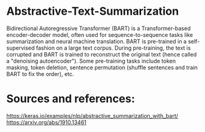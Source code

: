 # Abstractive-Text-Summarization
Bidirectional Autoregressive Transformer (BART) is a Transformer-based encoder-decoder model, often used for sequence-to-sequence tasks like summarization and neural machine translation. BART is pre-trained in a self-supervised fashion on a large text corpus. During pre-training, the text is corrupted and BART is trained to reconstruct the original text (hence called a "denoising autoencoder"). Some pre-training tasks include token masking, token deletion, sentence permutation (shuffle sentences and train BART to fix the order), etc.

# Sources and references:
https://keras.io/examples/nlp/abstractive_summarization_with_bart/
https://arxiv.org/abs/1910.13461
